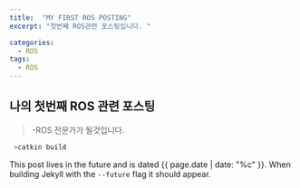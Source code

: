```yaml
---
title:  "MY FIRST ROS POSTING"
excerpt: "첫번째 ROS관련 포스팅입니다. "

categories:
  - ROS
tags:
  - ROS
---
```

## 나의 첫번째 ROS 관련 포스팅
>-ROS 전문가가 될것입니다. 

``` python
 >catkin build

```


This post lives in the future and is dated {{ page.date | date: "%c" }}. When building Jekyll with the `--future` flag it should appear.
